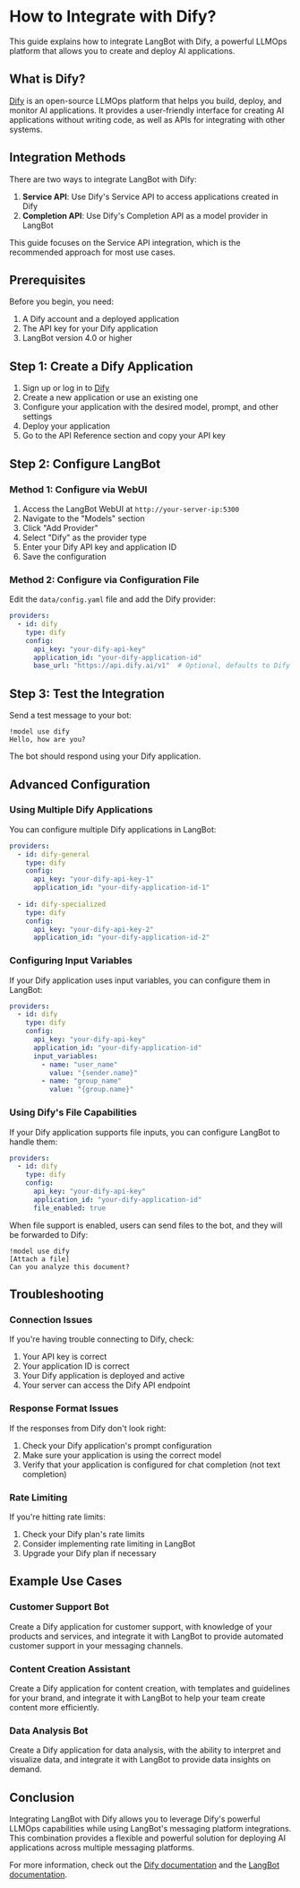 # How to Integrate with Dify?

This guide explains how to integrate LangBot with Dify, a powerful LLMOps platform that allows you to create and deploy AI applications.

## What is Dify?

[Dify](https://dify.ai) is an open-source LLMOps platform that helps you build, deploy, and monitor AI applications. It provides a user-friendly interface for creating AI applications without writing code, as well as APIs for integrating with other systems.

## Integration Methods

There are two ways to integrate LangBot with Dify:

1. **Service API**: Use Dify's Service API to access applications created in Dify
2. **Completion API**: Use Dify's Completion API as a model provider in LangBot

This guide focuses on the Service API integration, which is the recommended approach for most use cases.

## Prerequisites

Before you begin, you need:

1. A Dify account and a deployed application
2. The API key for your Dify application
3. LangBot version 4.0 or higher

## Step 1: Create a Dify Application

1. Sign up or log in to [Dify](https://dify.ai)
2. Create a new application or use an existing one
3. Configure your application with the desired model, prompt, and other settings
4. Deploy your application
5. Go to the API Reference section and copy your API key

## Step 2: Configure LangBot

### Method 1: Configure via WebUI

1. Access the LangBot WebUI at `http://your-server-ip:5300`
2. Navigate to the "Models" section
3. Click "Add Provider"
4. Select "Dify" as the provider type
5. Enter your Dify API key and application ID
6. Save the configuration

### Method 2: Configure via Configuration File

Edit the `data/config.yaml` file and add the Dify provider:

```yaml
providers:
  - id: dify
    type: dify
    config:
      api_key: "your-dify-api-key"
      application_id: "your-dify-application-id"
      base_url: "https://api.dify.ai/v1"  # Optional, defaults to Dify's official API endpoint
```

## Step 3: Test the Integration

Send a test message to your bot:

```
!model use dify
Hello, how are you?
```

The bot should respond using your Dify application.

## Advanced Configuration

### Using Multiple Dify Applications

You can configure multiple Dify applications in LangBot:

```yaml
providers:
  - id: dify-general
    type: dify
    config:
      api_key: "your-dify-api-key-1"
      application_id: "your-dify-application-id-1"
      
  - id: dify-specialized
    type: dify
    config:
      api_key: "your-dify-api-key-2"
      application_id: "your-dify-application-id-2"
```

### Configuring Input Variables

If your Dify application uses input variables, you can configure them in LangBot:

```yaml
providers:
  - id: dify
    type: dify
    config:
      api_key: "your-dify-api-key"
      application_id: "your-dify-application-id"
      input_variables:
        - name: "user_name"
          value: "{sender.name}"
        - name: "group_name"
          value: "{group.name}"
```

### Using Dify's File Capabilities

If your Dify application supports file inputs, you can configure LangBot to handle them:

```yaml
providers:
  - id: dify
    type: dify
    config:
      api_key: "your-dify-api-key"
      application_id: "your-dify-application-id"
      file_enabled: true
```

When file support is enabled, users can send files to the bot, and they will be forwarded to Dify:

```
!model use dify
[Attach a file]
Can you analyze this document?
```

## Troubleshooting

### Connection Issues

If you're having trouble connecting to Dify, check:

1. Your API key is correct
2. Your application ID is correct
3. Your Dify application is deployed and active
4. Your server can access the Dify API endpoint

### Response Format Issues

If the responses from Dify don't look right:

1. Check your Dify application's prompt configuration
2. Make sure your application is using the correct model
3. Verify that your application is configured for chat completion (not text completion)

### Rate Limiting

If you're hitting rate limits:

1. Check your Dify plan's rate limits
2. Consider implementing rate limiting in LangBot
3. Upgrade your Dify plan if necessary

## Example Use Cases

### Customer Support Bot

Create a Dify application for customer support, with knowledge of your products and services, and integrate it with LangBot to provide automated customer support in your messaging channels.

### Content Creation Assistant

Create a Dify application for content creation, with templates and guidelines for your brand, and integrate it with LangBot to help your team create content more efficiently.

### Data Analysis Bot

Create a Dify application for data analysis, with the ability to interpret and visualize data, and integrate it with LangBot to provide data insights on demand.

## Conclusion

Integrating LangBot with Dify allows you to leverage Dify's powerful LLMOps capabilities while using LangBot's messaging platform integrations. This combination provides a flexible and powerful solution for deploying AI applications across multiple messaging platforms.

For more information, check out the [Dify documentation](https://docs.dify.ai) and the [LangBot documentation](https://docs.langbot.app).
